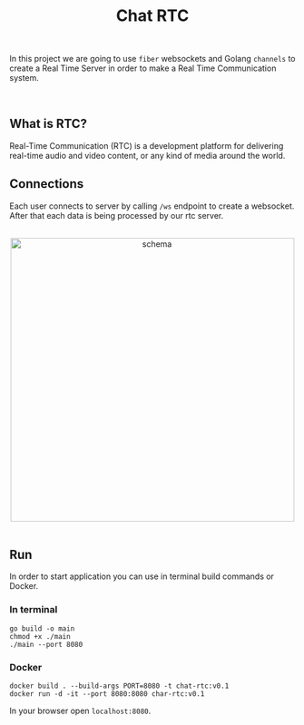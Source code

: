 <h1 align="center">
    Chat RTC
</h1>

<br />

In this project we are going to use ```fiber``` websockets and Golang
```channels``` to create a Real Time Server in order to make
a Real Time Communication system.

<br />

## What is RTC?

Real-Time Communication (RTC) is a 
development platform for delivering 
real-time audio and video content, or
any kind of media around the world.

## Connections

Each user connects to server by calling ```/ws``` endpoint
to create a websocket. After that each data is being processed 
by our rtc server.

<br />

<div align="center">
    <img src="./assets/schema.png" alt="schema" width="500" />
</div>

<br />

## Run

In order to start application you can use in terminal build
commands or Docker.

### In terminal

```shell
go build -o main
chmod +x ./main
./main --port 8080
```

### Docker

```shell
docker build . --build-args PORT=8080 -t chat-rtc:v0.1
docker run -d -it --port 8080:8080 char-rtc:v0.1
```

In your browser open ```localhost:8080```.